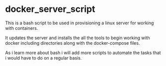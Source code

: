 # docker_server_script

This is a bash script to be used in provisioning a linux server for working with containers.

It updates the server and installs the all the tools to begin working with docker including directories along with the docker-compose files.

As i learn more about bash i will add more scripts to automate the tasks that i would have to do on a regular basis.
